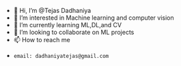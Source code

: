 - 👋 Hi, I’m @Tejas Dadhaniya
- 👀 I’m interested in Machine learning and computer vision
- 🌱 I’m currently learning ML,DL,and CV
- 💞️ I’m looking to collaborate on ML projects
- 📫 How to reach me 
-     email: dadhaniyatejas@gmail.com

<!---
Tejas2512/Tejas2512 is a ✨ special ✨ repository because its `README.md` (this file) appears on your GitHub profile.
You can click the Preview link to take a look at your changes.
--->

